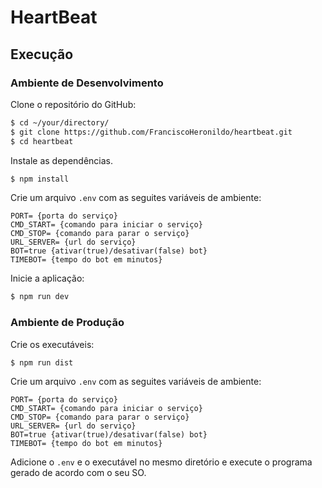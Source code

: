 # HeartBeat

## Execução

### Ambiente de Desenvolvimento

Clone o repositório do GitHub:

```bash
$ cd ~/your/directory/
$ git clone https://github.com/FranciscoHeronildo/heartbeat.git
$ cd heartbeat
```

Instale as dependências.

```bash
$ npm install
```

Crie um arquivo `.env` com as seguites variáveis de ambiente:

```dosini
PORT= {porta do serviço}
CMD_START= {comando para iniciar o serviço}
CMD_STOP= {comando para parar o serviço}
URL_SERVER= {url do serviço}
BOT=true {ativar(true)/desativar(false) bot}
TIMEBOT= {tempo do bot em minutos}

```

Inicie a aplicação:

```bash
$ npm run dev
```

### Ambiente de Produção

Crie os executáveis:

```bash
$ npm run dist
```

Crie um arquivo `.env` com as seguites variáveis de ambiente:

```dosini
PORT= {porta do serviço}
CMD_START= {comando para iniciar o serviço}
CMD_STOP= {comando para parar o serviço}
URL_SERVER= {url do serviço}
BOT=true {ativar(true)/desativar(false) bot}
TIMEBOT= {tempo do bot em minutos}

```

Adicione o `.env` e o executável no mesmo diretório e execute o programa gerado de acordo com o seu SO.
